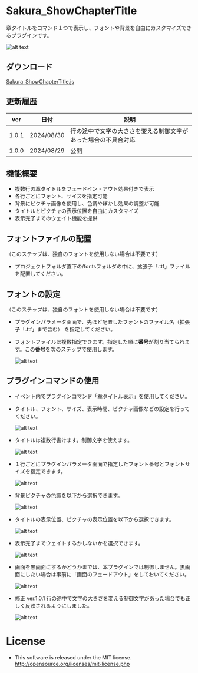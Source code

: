 # Sakura_ShowChapterTitle
章タイトルをコマンド１つで表示し、フォントや背景を自由にカスタマイズできるプラグインです。

![alt text](image.png)

## ダウンロード
[Sakura_ShowChapterTitle.js](https://raw.githubusercontent.com/Sakurano6130/SakuraPlugins/main/Sakura_ShowChapterTitle/Sakura_ShowChapterTitle.js)

## 更新履歴
| ver   | 日付       | 説明                                                           |
| ----- | ---------- | -------------------------------------------------------------- |
| 1.0.1 | 2024/08/30 | 行の途中で文字の大きさを変える制御文字があった場合の不具合対応 |
| 1.0.0 | 2024/08/29 | 公開                                                           |


## 機能概要
- 複数行の章タイトルをフェードイン・アウト効果付きで表示
- 各行ごとにフォント、サイズを指定可能
- 背景にピクチャ画像を使用し、色調やぼかし効果の調整が可能
- タイトルとピクチャの表示位置を自由にカスタマイズ
- 表示完了までのウェイト機能を提供

## フォントファイルの配置
  （このステップは、独自のフォントを使用しない場合は不要です）
- プロジェクトフォルダ直下の/fontsフォルダの中に、拡張子「.ttf」ファイルを配置してください。

## フォントの設定
  （このステップは、独自のフォントを使用しない場合は不要です）
- プラグインパラメータ画面で、先ほど配置したフォントのファイル名（拡張子「.ttf」まで含む） を指定してください。
- フォントファイルは複数指定できます。指定した順に**番号**が割り当てられます。この**番号**を次のステップで使用します。

  ![alt text](image-2.png)

## プラグインコマンドの使用
- イベント内でプラグインコマンド「章タイトル表示」を使用してください。
- タイトル、フォント、サイズ、表示時間、ピクチャ画像などの設定を行ってください。

  ![alt text](image-1.png)


- タイトルは複数行書けます。制御文字を使えます。

  ![alt text](image-4.png)

- １行ごとにプラグインパラメータ画面で指定したフォント番号とフォントサイズを指定できます。

  ![alt text](image-5.png)

- 背景ピクチャの色調を以下から選択できます。

  ![alt text](image-6.png)

- タイトルの表示位置、ピクチャの表示位置を以下から選択できます。

  ![alt text](image-7.png)

- 表示完了までウェイトするかしないかを選択できます。

  ![alt text](image-8.png)

- 画面を黒画面にするかどうかまでは、本プラグインでは制御しません。黒画面にしたい場合は事前に「画面のフェードアウト」をしておいてください。

  ![alt text](image-9.png)

- 修正 ver.1.0.1 行の途中で文字の大きさを変える制御文字があった場合でも正しく反映されるようにしました。
  
  ![alt text](image-3.png)

# License
- This software is released under the MIT license. http://opensource.org/licenses/mit-license.php
